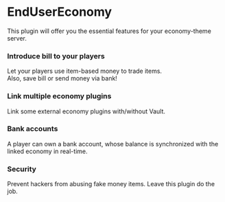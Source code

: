 # EndUserEconomy
This plugin will offer you the essential features for your economy-theme server.

### Introduce bill to your players
Let your players use item-based money to trade items.  
Also, save bill or send money via bank!

### Link multiple economy plugins
Link some external economy plugins with/without Vault.

### Bank accounts
A player can own a bank account, whose balance is synchronized with the linked economy in real-time.

### Security
Prevent hackers from abusing fake money items. Leave this plugin do the job.
